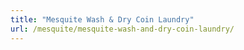 ```yaml
---
title: "Mesquite Wash & Dry Coin Laundry"
url: /mesquite/mesquite-wash-and-dry-coin-laundry/
---
```

